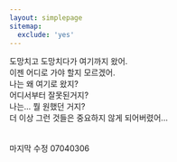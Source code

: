 ```yaml
---
layout: simplepage
sitemap:
  exclude: 'yes'
---
```


<p>
도망치고 도망치다가 여기까지 왔어. <br>
이젠 어디로 가야 할지 모르겠어. <br>
나는 왜 여기로 왔지? <br>
어디서부터 잘못된거지? <br>
나는... 뭘 원했던 거지? <br>
더 이상 그런 것들은 중요하지 않게 되어버렸어...<br> <br>
<br> 마지막 수정 07040306
</p>


<!-- Adding the glitch effect -->
<script> document.getElementsByTagName('body')[0].classList.add('glitch'); </script>
